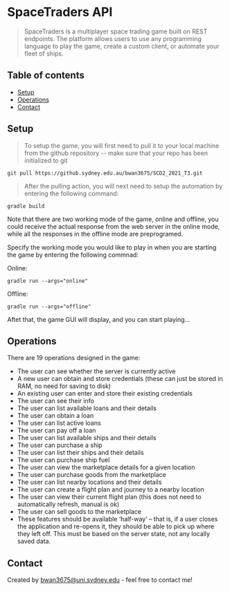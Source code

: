 # SpaceTraders API
> SpaceTraders is a multiplayer space trading game built on REST endpoints. The platform allows users to use any programming language to play the game, create a custom client, or automate your fleet of ships.


## Table of contents
* [Setup](#setup)
* [Operations](#operations)
* [Contact](#contact)

## Setup
>To setup the game, you will first need to pull it to your local machine from the github repository -- make sure that your repo has been initialized to git

`git pull https://github.sydney.edu.au/bwan3675/SCD2_2021_T3.git`

>After the pulling action, you will next need to setup the automation by entering the following command:

`gradle build`

Note that there are two working mode of the game, online and offline, you could receive the actual response from the web server in the online mode, while all the responses in the offline mode are preprogramed.

Specify the working mode you would like to play in when you are starting the game by entering the following commnad:

Online:

`gradle run --args="online"`

Offline:

`gradle run --args="offline"`

Aftet that, the game GUI will display, and you can start playing...


## Operations
There are 19 operations designed in the game:

* The user can see whether the server is currently active
* A new user can obtain and store credentials (these can just be stored in RAM, no need for saving to disk)
* An existing user can enter and store their existing credentials
* The user can see their info
* The user can list available loans and their details
* The user can obtain a loan
* The user can list active loans
* The user can pay off a loan
* The user can list available ships and their details
* The user can purchase a ship
* The user can list their ships and their details
* The user can purchase ship fuel
* The user can view the marketplace details for a given location
* The user can purchase goods from the marketplace
* The user can list nearby locations and their details
* The user can create a flight plan and journey to a nearby location
* The user can view their current flight plan (this does not need to automatically refresh, manual is ok)
* The user can sell goods to the marketplace
* These features should be available ‘half-way’ – that is, if a user closes the application and re-opens it, they should be able to pick up where they left off. This must be based on the server state, not any locally saved data.

## Contact
Created by bwan3675@uni.sydney.edu - feel free to contact me!
